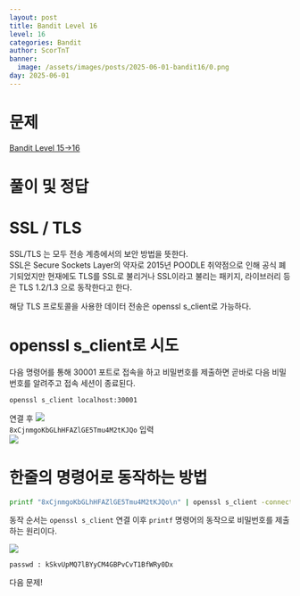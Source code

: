 ```yaml
---
layout: post
title: Bandit Level 16
level: 16
categories: Bandit
author: ScorTnT
banner:
  image: /assets/images/posts/2025-06-01-bandit16/0.png
day: 2025-06-01
---
```


# 문제

[Bandit Level 15->16](https://overthewire.org/wargames/bandit/bandit{{page.level}}.html)
<br> <!--
![](/assets/images/posts/{{page.day}}-bandit{{page.level}}/0.png)  
mkdir ./assets/images/posts/2025-06-01-bandit16
ssh -p 2220 bandit15@bandit.labs.overthewire.org
8xCjnmgoKbGLhHFAZlGE5Tmu4M2tKJQo
-->

# 풀이 및 정답
  
  
    
# SSL / TLS

SSL/TLS 는 모두 전송 계층에서의 보안 방법을 뜻한다.  
SSL은 Secure Sockets Layer의 약자로 2015년 POODLE 취약점으로 인해 공식 폐기되었지만 현재에도 TLS를 SSL로 불리거나 SSL이라고 불리는 패키지, 라이브러리 등은 TLS 1.2/1.3 으로 동작한다고 한다.  
  
  
해당 TLS 프로토콜을 사용한 데이터 전송은 openssl s_client로 가능하다.  
  
# openssl s_client로 시도
다음 명령어를 통해 30001 포트로 접속을 하고 비밀번호를 제출하면 곧바로 다음 비밀번호를 알려주고 접속 세션이 종료된다.  

```bash
openssl s_client localhost:30001
```
연결 후
![](/assets/images/posts/{{page.day}}-bandit{{page.level}}/0.png)  
 `8xCjnmgoKbGLhHFAZlGE5Tmu4M2tKJQo` 입력  
![](/assets/images/posts/{{page.day}}-bandit{{page.level}}/1.png)  

# 한줄의 명령어로 동작하는 방법
```bash
printf "8xCjnmgoKbGLhHFAZlGE5Tmu4M2tKJQo\n" | openssl s_client -connect localhost:30001 -quiet
```
동작 순서는 `openssl s_client` 연결 이후 `printf` 명령어의 동작으로 비밀번호를 제출하는 원리이다.  

![](/assets/images/posts/{{page.day}}-bandit{{page.level}}/2.png)  

`passwd : kSkvUpMQ7lBYyCM4GBPvCvT1BfWRy0Dx`  
    

다음 문제!
